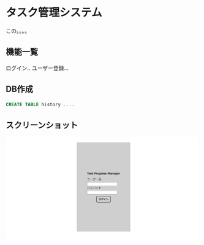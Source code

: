 # タスク管理システム
 この。。。。

## 機能一覧
 ログイン..
 ユーザー登録...

## DB作成
```sql
CREATE TABLE history ....
```

## スクリーンショット
![ログイン画面](src/main/resources/static/img/loginpage.png)
